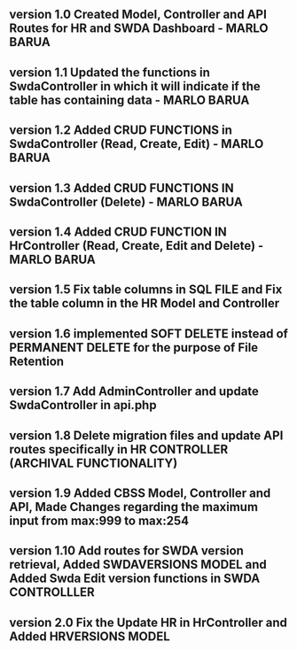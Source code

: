 ## version 1.0 Created Model, Controller and API Routes for HR and SWDA Dashboard - MARLO BARUA

## version 1.1 Updated the functions in SwdaController in which it will indicate if the table has containing data - MARLO BARUA

## version 1.2 Added CRUD FUNCTIONS in SwdaController (Read, Create, Edit) - MARLO BARUA

## version 1.3 Added CRUD FUNCTIONS IN SwdaController (Delete) - MARLO BARUA

## version 1.4 Added CRUD FUNCTION IN HrController (Read, Create, Edit and Delete) - MARLO BARUA

## version 1.5 Fix table columns in SQL FILE and Fix the table column in the HR Model and Controller

## version 1.6 implemented SOFT DELETE instead of PERMANENT DELETE for the purpose of File Retention

## version 1.7 Add AdminController and update SwdaController in api.php

## version 1.8 Delete migration files and update API routes specifically in HR CONTROLLER (ARCHIVAL FUNCTIONALITY)

## version 1.9 Added CBSS Model, Controller and API, Made Changes regarding the maximum input from max:999 to max:254

## version 1.10 Add routes for SWDA version retrieval, Added SWDAVERSIONS MODEL and Added Swda Edit version functions in SWDA CONTROLLLER

## version 2.0 Fix the Update HR in HrController and Added HRVERSIONS MODEL
